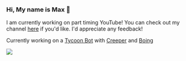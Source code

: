 ### Hi, My name is Max 👋

I am currently working on part timing YouTube! You can check out my channel [here](https://www.youtube.com/channel/UCpfpCJPCgRVI3WMGkNtm8yA?view_as=subscriber) if you'd like. I'd appreciate any feedback!

Currently working on a [Tycoon Bot](https://github.com/Maxisthemoose/tycoon-bot) with [Creeper](https://github.com/CreeperPlanet26) and [Boing](https://github.com/ImBoing)

<img src="https://github-readme-stats.vercel.app/api?username=Maxisthemoose&&show_icons=true&title_color=ffffff&icon_color=bb2acf&text_color=daf7dc&bg_color=151515">
